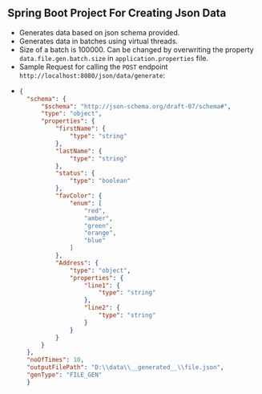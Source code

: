 Spring Boot Project For Creating Json Data
--- 
- Generates data based on json schema provided.
- Generates data in batches using virtual threads.
- Size of a batch is 100000. Can be changed by overwriting the property `data.file.gen.batch.size` in `application.properties` file.
- Sample Request for calling the `POST` endpoint `http://localhost:8080/json/data/generate`:
- ```json
  {
    "schema": {
        "$schema": "http://json-schema.org/draft-07/schema#",
        "type": "object",
        "properties": {
            "firstName": {
                "type": "string"
            },
            "lastName": {
                "type": "string"
            },
            "status": {
                "type": "boolean"
            },
            "favColor": {
                "enum": [
                    "red",
                    "amber",
                    "green",
                    "orange",
                    "blue"
                ]
            },
            "Address": {
                "type": "object",
                "properties": {
                    "line1": {
                        "type": "string"
                    },
                    "line2": {
                        "type": "string"
                    }
                }
            }
        }
    },
    "noOfTimes": 10,
    "outputFilePath": "D:\\data\\__generated__\\file.json",
    "genType": "FILE_GEN"
    }
  ```